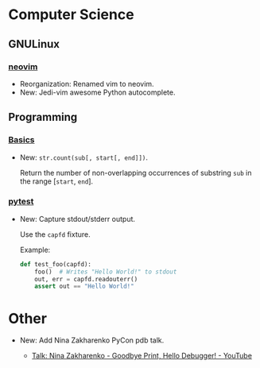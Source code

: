 # Computer Science

## GNULinux

### [neovim](neovim.md)

* Reorganization: Renamed vim to neovim.
* New: Jedi-vim awesome Python autocomplete.

## Programming

### [Basics](basics.md)

* New: `str.count(sub[, start[, end]])`.

    Return the number of non-overlapping
    occurrences of substring `sub` in the range [`start`, `end`].
    

### [pytest](pytest.md)

* New: Capture stdout/stderr output.

    Use the `capfd` fixture.
    
    Example:
    
    ```python
    def test_foo(capfd):
        foo()  # Writes "Hello World!" to stdout
        out, err = capfd.readouterr()
        assert out == "Hello World!"
    ```
    

# Other

* New: Add Nina Zakharenko PyCon pdb talk.

    * [Talk: Nina Zakharenko - Goodbye Print, Hello Debugger! - YouTube](https://www.youtube.com/watch?v=5AYIe-3cD-s)